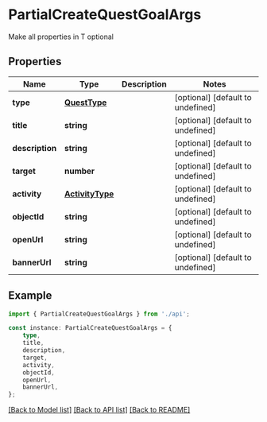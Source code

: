 # PartialCreateQuestGoalArgs

Make all properties in T optional

## Properties

Name | Type | Description | Notes
------------ | ------------- | ------------- | -------------
**type** | [**QuestType**](QuestType.md) |  | [optional] [default to undefined]
**title** | **string** |  | [optional] [default to undefined]
**description** | **string** |  | [optional] [default to undefined]
**target** | **number** |  | [optional] [default to undefined]
**activity** | [**ActivityType**](ActivityType.md) |  | [optional] [default to undefined]
**objectId** | **string** |  | [optional] [default to undefined]
**openUrl** | **string** |  | [optional] [default to undefined]
**bannerUrl** | **string** |  | [optional] [default to undefined]

## Example

```typescript
import { PartialCreateQuestGoalArgs } from './api';

const instance: PartialCreateQuestGoalArgs = {
    type,
    title,
    description,
    target,
    activity,
    objectId,
    openUrl,
    bannerUrl,
};
```

[[Back to Model list]](../README.md#documentation-for-models) [[Back to API list]](../README.md#documentation-for-api-endpoints) [[Back to README]](../README.md)
